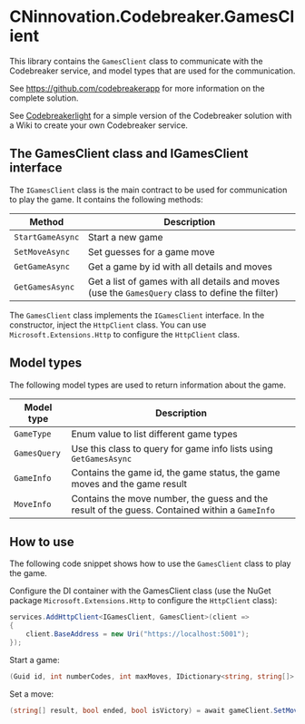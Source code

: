 ﻿# CNinnovation.Codebreaker.GamesClient

This library contains the `GamesClient` class to communicate with the Codebreaker service, and model types that are used for the communication.

See https://github.com/codebreakerapp for more information on the complete solution.

See [Codebreakerlight](https://github.com/codebreakerapp/codebreakerlight) for a simple version of the Codebreaker solution with a Wiki to create your own Codebreaker service.

## The GamesClient class and IGamesClient interface

The `IGamesClient` class is the main contract to be used for communication to play the game. It contains the following methods:

| Method     | Description        |
|------------|--------------------|
| `StartGameAsync` | Start a new game |
| `SetMoveAsync` | Set guesses for a game move |
| `GetGameAsync` | Get a game by id with all details and moves |
| `GetGamesAsync` | Get a list of games with all details and moves (use the `GamesQuery` class to define the filter) |


The `GamesClient` class implements the `IGamesClient` interface. In the constructor, inject the `HttpClient` class. You can use `Microsoft.Extensions.Http` to configure the `HttpClient` class.

## Model types

The following model types are used to return information about the game.

| Model type | Description |
|------------|-------------|
| `GameType` | Enum value to list different game types |
| `GamesQuery` | Use this class to query for game info lists using `GetGamesAsync` |
| `GameInfo` | Contains the game id, the game status, the game moves and the game result |
| `MoveInfo` | Contains the move number, the guess and the result of the guess. Contained within a `GameInfo` |

## How to use

The following code snippet shows how to use the `GamesClient` class to play the game.

Configure the DI container with the GamesClient class (use the NuGet package `Microsoft.Extensions.Http` to configure the `HttpClient` class):

```csharp
services.AddHttpClient<IGamesClient, GamesClient>(client =>
{
	client.BaseAddress = new Uri("https://localhost:5001");
});
```

Start a game:

```csharp
(Guid id, int numberCodes, int maxMoves, IDictionary<string, string[]> fieldValues) = await gamesClient.StartGameAsync("Game6x4", "player1");
```

Set a move:

```csharp
(string[] result, bool ended, bool isVictory) = await gameClient.SetMoveAsync(id, "Game6x4", [ "Red", "Green", "Blue", "Yellow" ]);
```

